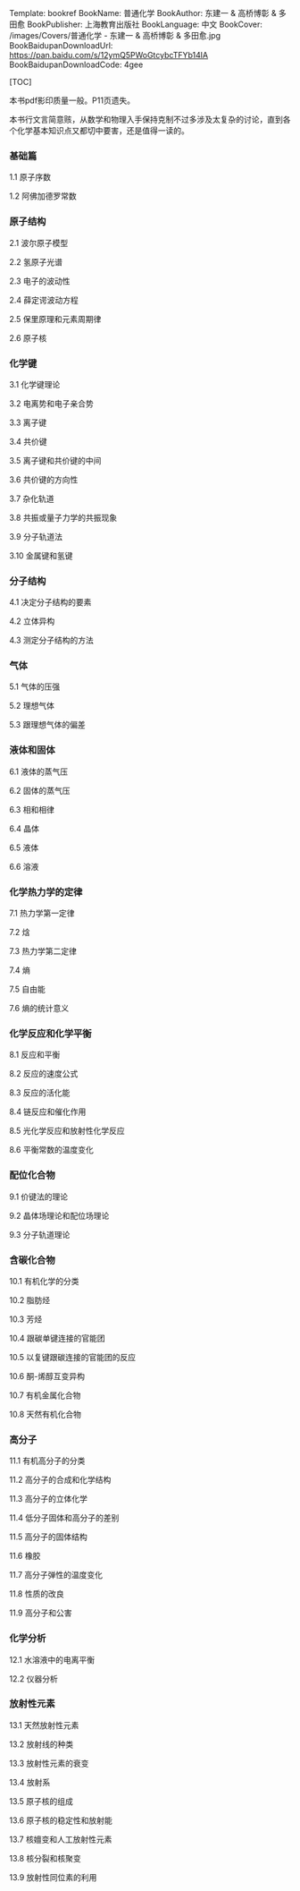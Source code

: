 Template: bookref
BookName: 普通化学
BookAuthor: 东建一 & 高桥博彰 & 多田愈
BookPublisher: 上海教育出版社
BookLanguage: 中文
BookCover: /images/Covers/普通化学 - 东建一 & 高桥博彰 & 多田愈.jpg
BookBaidupanDownloadUrl: https://pan.baidu.com/s/12ymQ5PWoGtcybcTFYb14lA 
BookBaidupanDownloadCode: 4gee

[TOC]

本书pdf影印质量一般。P11页遗失。

本书行文言简意赅，从数学和物理入手保持克制不过多涉及太复杂的讨论，直到各个化学基本知识点又都切中要害，还是值得一读的。

### 基础篇

1.1 原子序数

1.2 阿佛加德罗常数

### 原子结构

2.1 波尔原子模型

2.2 氢原子光谱

2.3 电子的波动性

2.4 薛定谔波动方程

2.5 保里原理和元素周期律

2.6 原子核

### 化学键

3.1 化学键理论

3.2 电离势和电子亲合势

3.3 离子键

3.4 共价键

3.5 离子键和共价键的中间

3.6 共价键的方向性

3.7 杂化轨道

3.8 共振或量子力学的共振现象

3.9 分子轨道法

3.10 金属键和氢键

### 分子结构

4.1 决定分子结构的要素

4.2 立体异构

4.3 测定分子结构的方法

### 气体

5.1 气体的压强

5.2 理想气体

5.3 跟理想气体的偏差

### 液体和固体

6.1 液体的蒸气压

6.2 固体的蒸气压

6.3 相和相律

6.4 晶体

6.5 液体

6.6 溶液

### 化学热力学的定律

7.1 热力学第一定律

7.2 焓

7.3 热力学第二定律

7.4 熵

7.5 自由能

7.6 熵的统计意义

### 化学反应和化学平衡

8.1 反应和平衡

8.2 反应的速度公式

8.3 反应的活化能

8.4 链反应和催化作用

8.5 光化学反应和放射性化学反应

8.6 平衡常数的温度变化

### 配位化合物

9.1 价键法的理论

9.2 晶体场理论和配位场理论

9.3 分子轨道理论

### 含碳化合物

10.1 有机化学的分类

10.2 脂肪烃

10.3 芳烃

10.4 跟碳单键连接的官能团

10.5 以复键跟碳连接的官能团的反应

10.6 酮-烯醇互变异构

10.7 有机金属化合物

10.8 天然有机化合物

### 高分子

11.1 有机高分子的分类

11.2 高分子的合成和化学结构

11.3 高分子的立体化学

11.4 低分子固体和高分子的差别

11.5 高分子的固体结构

11.6 橡胶

11.7 高分子弹性的温度变化

11.8 性质的改良

11.9 高分子和公害

### 化学分析

12.1 水溶液中的电离平衡

12.2 仪器分析

### 放射性元素

13.1 天然放射性元素

13.2 放射线的种类

13.3 放射性元素的衰变

13.4 放射系

13.5 原子核的组成

13.6 原子核的稳定性和放射能

13.7 核嬗变和人工放射性元素

13.8 核分裂和核聚变

13.9 放射性同位素的利用





